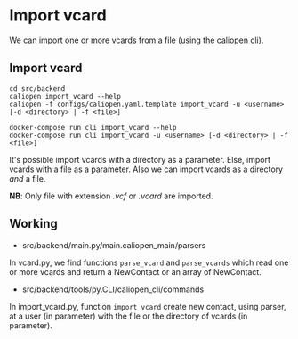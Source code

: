 # Import vcard

We can import one or more vcards from a file (using the caliopen cli).

## Import vcard

```
cd src/backend
caliopen import_vcard --help
caliopen -f configs/caliopen.yaml.template import_vcard -u <username> [-d <directory> | -f <file>]
```

```
docker-compose run cli import_vcard --help
docker-compose run cli import_vcard -u <username> [-d <directory> | -f <file>]
```

It's possible import vcards with a directory as a parameter.
Else, import vcards with a file as a parameter.
Also we can import vcards as a directory *and* a file. 

**NB**: Only file with extension *.vcf* or *.vcard* are imported.

## Working

* src/backend/main.py/main.caliopen_main/parsers

In vcard.py, we find functions `parse_vcard` and `parse_vcards` which read one or more vcards and return a NewContact or an array of NewContact. 

* src/backend/tools/py.CLI/caliopen_cli/commands

In import_vcard.py, function `import_vcard` create new contact, using parser, at a user (in parameter) with the file or the directory of vcards (in parameter). 
